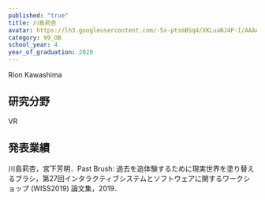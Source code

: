 ```yaml
---
published: "true"
title: 川島莉杏
avatar: https://lh3.googleusercontent.com/-5x-ptsmBSq4/XKLuaNJ4P-I/AAAAAAAANRE/XH4-1UWbBv0I63IyQZKrDA6gPsYcfxZkQCE0YBhgLKqgEAL1OcqwEzQrEPDWPCooFc20hdo_A21eHKFyntV9LJpHvEf8vxrjms0nRWonKDNtK7pNMOeFwA1JnzPkebyVA4VwjvXK5Rz1iUxL6uM3N5Y03FA9f0pBIND6ph-K9x9T0cZ6IaNMyQUTMoML-pdCWNSHWrEmodRiqTqch9tGiFwyf_omc3b4BVvLb2En_w3mg95POtMQlA3nijA2tj_28gTV17BLnKALDG8U0hEY5_-oIgVMZovRPGgtBRKLnpyb2J7bph6aO18j2KQ9xkxIdIxwD3gdqU7vqdzB-YTdZ9sup68NtT_MBjH10mmSwQSVUTKWtnnriGxO2pgdjEfA4_oAf5JfvjyBCTCA3cnJqYIfCsIndx4--uDK_QeKwdTKQUxR7YROi71MInqDbaZts8msa358TOEk75-1Vn3zFgQajUhwcGaJQ-zYQyL7w1Pg4Z-1yMCQUsZHsv3AEvt_yhxRj0M-S5wu7vSIEE8cK_lVBTxOsMsU18iEMeZBinx7BXsQqmou4J9C9LTyC71T_w5et1izA8b0RVyACLr7ab-DUbAQ45jwNoawwNuXTWr8a9AocVpAVObnMOM77lBv3P5fwQMSjAyIV_C6NojEMqai5j2s4oMg4-ckXC9-Fz03NiXsVozY9eFXOshmzriivkSt7WzXgxG_Doi1tHjN_5YxYoFyA6XICxH9X65hF8ACEXcEyPfjLK7hDzpc8yWzuLPOhxvmh6OZMMN_VhfUF/_DSC0341.JPG
category: 99_OB
school_year: 4
year_of_graduation: 2020
---
```

Rion Kawashima

## 研究分野

VR



## 発表業績

川島莉杏，宮下芳明．Past Brush: 過去を追体験するために現実世界を塗り替えるブラシ，第27回インタラクティブシステムとソフトウェアに関するワークショップ (WISS2019) 論文集，2019．